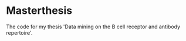 # Masterthesis
The code for my thesis 'Data mining on the B cell receptor and antibody repertoire'.
